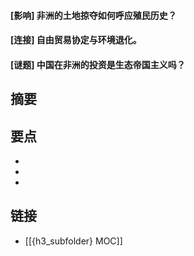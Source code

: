 #### [影响] 非洲的土地掠夺如何呼应殖民历史？


#### [连接] 自由贸易协定与环境退化。


#### [谜题] 中国在非洲的投资是生态帝国主义吗？


## 摘要


## 要点

- 
- 
- 

## 链接

- [[{h3_subfolder} MOC]]
